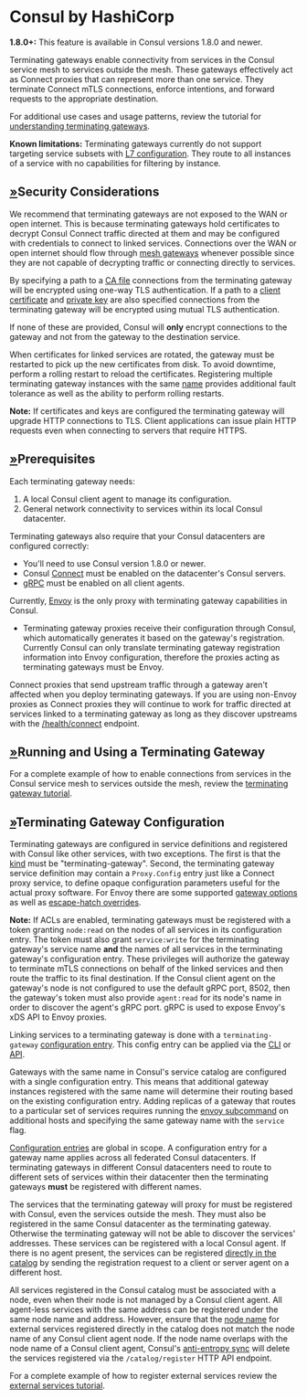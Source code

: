 # Consul by HashiCorp

**1.8.0+:** This feature is available in Consul versions 1.8.0 and newer.

Terminating gateways enable connectivity from services in the Consul service mesh to services outside the mesh. These gateways effectively act as Connect proxies that can represent more than one service. They terminate Connect mTLS connections, enforce intentions, and forward requests to the appropriate destination.

For additional use cases and usage patterns, review the tutorial for [understanding terminating gateways](https://learn.hashicorp.com/tutorials/consul/service-mesh-terminating-gateways).

**Known limitations:** Terminating gateways currently do not support targeting service subsets with [L7 configuration](https://www.consul.io/docs/connect/l7-traffic-management). They route to all instances of a service with no capabilities for filtering by instance.

## [»](consul-by-hashicorp-2.md#security-considerations)Security Considerations

We recommend that terminating gateways are not exposed to the WAN or open internet. This is because terminating gateways hold certificates to decrypt Consul Connect traffic directed at them and may be configured with credentials to connect to linked services. Connections over the WAN or open internet should flow through [mesh gateways](https://www.consul.io/docs/connect/mesh-gateway) whenever possible since they are not capable of decrypting traffic or connecting directly to services.

By specifying a path to a [CA file](https://www.consul.io/docs/agent/config-entries/terminating-gateway#cafile) connections from the terminating gateway will be encrypted using one-way TLS authentication. If a path to a [client certificate](https://www.consul.io/docs/agent/config-entries/terminating-gateway#certfile) and [private key](https://www.consul.io/docs/agent/config-entries/terminating-gateway#keyfile) are also specified connections from the terminating gateway will be encrypted using mutual TLS authentication.

If none of these are provided, Consul will **only** encrypt connections to the gateway and not from the gateway to the destination service.

When certificates for linked services are rotated, the gateway must be restarted to pick up the new certificates from disk. To avoid downtime, perform a rolling restart to reload the certificates. Registering multiple terminating gateway instances with the same [name](https://www.consul.io/commands/connect/envoy#service) provides additional fault tolerance as well as the ability to perform rolling restarts.

**Note:** If certificates and keys are configured the terminating gateway will upgrade HTTP connections to TLS. Client applications can issue plain HTTP requests even when connecting to servers that require HTTPS.

## [»](consul-by-hashicorp-2.md#prerequisites)Prerequisites

Each terminating gateway needs:

1. A local Consul client agent to manage its configuration.
2. General network connectivity to services within its local Consul datacenter.

Terminating gateways also require that your Consul datacenters are configured correctly:

* You'll need to use Consul version 1.8.0 or newer.
* Consul [Connect](https://www.consul.io/docs/agent/options#connect) must be enabled on the datacenter's Consul servers.
* [gRPC](https://www.consul.io/docs/agent/options#grpc_port) must be enabled on all client agents.

Currently, [Envoy](https://www.envoyproxy.io/) is the only proxy with terminating gateway capabilities in Consul.

* Terminating gateway proxies receive their configuration through Consul, which automatically generates it based on the gateway's registration. Currently Consul can only translate terminating gateway registration information into Envoy configuration, therefore the proxies acting as terminating gateways must be Envoy.

Connect proxies that send upstream traffic through a gateway aren't affected when you deploy terminating gateways. If you are using non-Envoy proxies as Connect proxies they will continue to work for traffic directed at services linked to a terminating gateway as long as they discover upstreams with the [/health/connect](https://www.consul.io/api/health#list-nodes-for-connect-capable-service) endpoint.

## [»](consul-by-hashicorp-2.md#running-and-using-a-terminating-gateway)Running and Using a Terminating Gateway

For a complete example of how to enable connections from services in the Consul service mesh to services outside the mesh, review the [terminating gateway tutorial](https://learn.hashicorp.com/tutorials/consul/teminating-gateways-connect-external-services).

## [»](consul-by-hashicorp-2.md#terminating-gateway-configuration)Terminating Gateway Configuration

Terminating gateways are configured in service definitions and registered with Consul like other services, with two exceptions. The first is that the [kind](https://www.consul.io/api/agent/service#kind) must be "terminating-gateway". Second, the terminating gateway service definition may contain a `Proxy.Config` entry just like a Connect proxy service, to define opaque configuration parameters useful for the actual proxy software. For Envoy there are some supported [gateway options](../proxies/consul-by-hashicorp.md#gateway-options) as well as [escape-hatch overrides](../proxies/consul-by-hashicorp.md#escape-hatch-overrides).

**Note:** If ACLs are enabled, terminating gateways must be registered with a token granting `node:read` on the nodes of all services in its configuration entry. The token must also grant `service:write` for the terminating gateway's service name **and** the names of all services in the terminating gateway's configuration entry. These privileges will authorize the gateway to terminate mTLS connections on behalf of the linked services and then route the traffic to its final destination. If the Consul client agent on the gateway's node is not configured to use the default gRPC port, 8502, then the gateway's token must also provide `agent:read` for its node's name in order to discover the agent's gRPC port. gRPC is used to expose Envoy's xDS API to Envoy proxies.

Linking services to a terminating gateway is done with a `terminating-gateway` [configuration entry](https://www.consul.io/docs/agent/config-entries/terminating-gateway). This config entry can be applied via the [CLI](https://www.consul.io/commands/config/write) or [API](https://www.consul.io/api/config#apply-configuration).

Gateways with the same name in Consul's service catalog are configured with a single configuration entry. This means that additional gateway instances registered with the same name will determine their routing based on the existing configuration entry. Adding replicas of a gateway that routes to a particular set of services requires running the [envoy subcommand](https://www.consul.io/commands/connect/envoy#terminating-gateways) on additional hosts and specifying the same gateway name with the `service` flag.

[Configuration entries](https://www.consul.io/docs/agent/config-entries) are global in scope. A configuration entry for a gateway name applies across all federated Consul datacenters. If terminating gateways in different Consul datacenters need to route to different sets of services within their datacenter then the terminating gateways **must** be registered with different names.

The services that the terminating gateway will proxy for must be registered with Consul, even the services outside the mesh. They must also be registered in the same Consul datacenter as the terminating gateway. Otherwise the terminating gateway will not be able to discover the services' addresses. These services can be registered with a local Consul agent. If there is no agent present, the services can be registered [directly in the catalog](https://www.consul.io/api/catalog#register-entity) by sending the registration request to a client or server agent on a different host.

All services registered in the Consul catalog must be associated with a node, even when their node is not managed by a Consul client agent. All agent-less services with the same address can be registered under the same node name and address. However, ensure that the [node name](https://www.consul.io/api/catalog#node) for external services registered directly in the catalog does not match the node name of any Consul client agent node. If the node name overlaps with the node name of a Consul client agent, Consul's [anti-entropy sync](https://www.consul.io/docs/internals/anti-entropy) will delete the services registered via the `/catalog/register` HTTP API endpoint.

For a complete example of how to register external services review the [external services tutorial](https://learn.hashicorp.com/tutorials/consul/service-registration-external-services).

